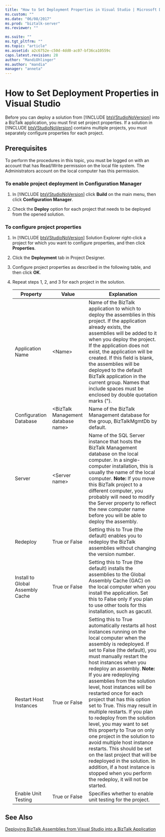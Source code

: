```yaml
---
title: "How to Set Deployment Properties in Visual Studio | Microsoft Docs"
ms.custom: ""
ms.date: "06/08/2017"
ms.prod: "biztalk-server"
ms.reviewer: ""

ms.suite: ""
ms.tgt_pltfrm: ""
ms.topic: "article"
ms.assetid: a2c6752e-c50d-4dd0-ac07-bf36ca10559c
caps.latest.revision: 28
author: "MandiOhlinger"
ms.author: "mandia"
manager: "anneta"
---
```

# How to Set Deployment Properties in Visual Studio
Before you can deploy a solution from [!INCLUDE [btsVStudioNoVersion](../includes/btsvstudionoversion-md.md)] into a BizTalk application, you must first set project properties. If a solution in [!INCLUDE [btsVStudioNoVersion](../includes/btsvstudionoversion-md.md)] contains multiple projects, you must separately configure properties for each project.  
  
## Prerequisites  
 To perform the procedures in this topic, you must be logged on with an account that has Read/Write permission on the local file system. The Administrators account on the local computer has this permission.  
  
### To enable project deployment in Configuration Manager  
  
1. In [!INCLUDE [btsVStudioNoVersion](../includes/btsvstudionoversion-md.md)] click <strong>Build</strong> on the main menu, then click <strong>Configuration Manager</strong>.  
  
2. Check the **Deploy** option for each project that needs to be deployed from the opened solution.  
  
### To configure project properties  
  
1. In [!INCLUDE [btsVStudioNoVersion](../includes/btsvstudionoversion-md.md)] Solution Explorer right-click a project for which you want to configure properties, and then click <strong>Properties</strong>.  
  
2. Click the **Deployment** tab in Project Designer.  
  
3. Configure project properties as described in the following table, and then click **OK**.  
  
4. Repeat steps 1, 2, and 3 for each project in the solution.  
  
   |Property|Value|Explanation|  
   |--------------|-----------|-----------------|  
   |Application Name|\<Name\>|Name of the BizTalk application to which to deploy the assemblies in this project. If the application already exists, the assemblies will be added to it when you deploy the project. If the application does not exist, the application will be created. If this field is blank, the assemblies will be deployed to the default BizTalk application in the current group. Names that include spaces must be enclosed by double quotation marks (").|  
   |Configuration Database|\<BizTalk Management database name\>|Name of the BizTalk Management database for the group, BizTalkMgmtDb by default.|  
   |Server|\<Server name\>|Name of the SQL Server instance that hosts the BizTalk Management database on the local computer. In a single-computer installation, this is usually the name of the local computer. **Note:**  If you move this BizTalk project to a different computer, you probably will need to modify the Server property to reflect the new computer name before you will be able to deploy the assembly.|  
   |Redeploy|True or False|Setting this to True (the default) enables you to redeploy the BizTalk assemblies without changing the version number.|  
   |Install to Global Assembly Cache|True or False|Setting this to True (the default) installs the assemblies to the Global Assembly Cache (GAC) on the local computer when you install the application. Set this to False only if you plan to use other tools for this installation, such as gacutil.|  
   |Restart Host Instances|True or False|Setting this to True automatically restarts all host instances running on the local computer when the assembly is redeployed. If set to False (the default), you must manually restart the host instances when you redeploy an assembly. **Note:**  If you are redeploying assemblies from the solution level, host instances will be restarted once for each project that has this option set to True. This may result in multiple restarts. If you plan to redeploy from the solution level, you may want to set this property to True on only one project in the solution to avoid multiple host instance restarts. This should be set on the last project that will be redeployed in the solution. In addition, if a host instance is stopped when you perform the redeploy, it will not be started.|  
   |Enable Unit Testing|True or False|Specifies whether to enable unit testing for the project.|  
  
## See Also  
 [Deploying BizTalk Assemblies from Visual Studio into a BizTalk Application](../core/deploying-biztalk-assemblies-from-visual-studio-into-a-biztalk-application.md)